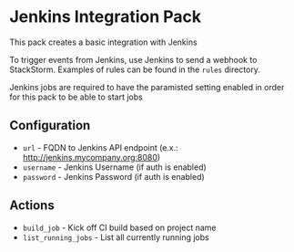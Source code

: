 # Jenkins Integration Pack

This pack creates a basic integration with Jenkins

To trigger events from Jenkins, use Jenkins to send a webhook to
StackStorm. Examples of rules can be found in the `rules` directory.

Jenkins jobs are required to have the paramisted setting enabled in order for this pack to be able to start jobs
## Configuration

* `url` - FQDN to Jenkins API endpoint (e.x.: http://jenkins.mycompany.org:8080)
* `username` - Jenkins Username (if auth is enabled)
* `password` - Jenkins Password (if auth is enabled)

## Actions

* `build_job` - Kick off CI build based on project name
* `list_running_jobs` - List all currently running jobs
